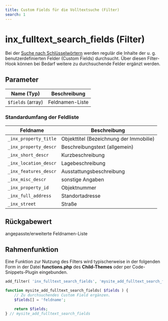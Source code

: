 ```yaml
---
title: Custom Fields für die Volltextsuche (Filter)
search: 1
---
```


# inx_fulltext_search_fields (Filter)

Bei der [Suche nach Schlüsselwörtern](../komponenten/index.html) werden regulär die Inhalte der u. g. benutzerdefinierten Felder (Custom Fields) durchsucht. Über diesen Filter-Hook können bei Bedarf weitere zu durchsuchende Felder ergänzt werden.

## Parameter

| Name (Typ) | Beschreibung |
| ---------- | ------------ |
| `$fields` (array) | Feldnamen-Liste |

### Standardumfang der Feldliste

| Feldname | Beschreibung |
| ---------- | ------------ |
| `_inx_property_title` | Objekttitel (Bezeichnung der Immobilie) |
| `_inx_property_descr` | Beschreibungstext (allgemein) |
| `_inx_short_descr` | Kurzbeschreibung |
| `_inx_location_descr` | Lagebeschreibung |
| `_inx_features_descr` | Ausstattungsbeschreibung |
| `_inx_misc_descr` | sonstige Angaben |
| `_inx_property_id` | Objektnummer |
| `_inx_full_address` | Standortadresse |
| `_inx_street` | Straße |

## Rückgabewert

angepasste/erweiterte Feldnamen-Liste

## Rahmenfunktion

Eine Funktion zur Nutzung des Filters wird typischerweise in der folgenden Form in der Datei **functions.php** des **Child-Themes** oder per Code-Snippets-Plugin eingebunden.

```php
add_filter( 'inx_fulltext_search_fields', 'mysite_add_fulltext_search_fields' );

function mysite_add_fulltext_search_fields( $fields ) {
	// Zu durchsuchendes Custom Field ergänzen.
	$fields[] = 'feldname';

	return $fields;
} // mysite_add_fulltext_search_fields
```